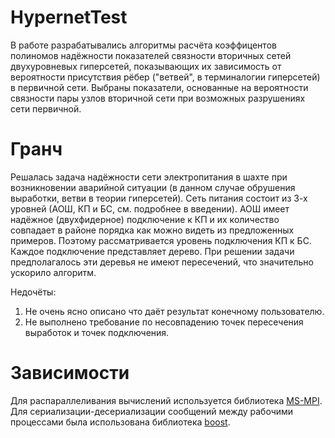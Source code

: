 # HypernetTest

В работе разрабатывались алгоритмы расчёта коэффицентов полиномов надёжности показателей связности вторичных сетей двухуровневых гиперсетей, показывающих их зависимость от вероятности присутствия рёбер ("ветвей", в терминалогии гиперсетей) в первичной сети. Выбраны показатели, основанные на вероятности связности пары узлов вторичной сети при возможных разрушениях сети первичной.

# Гранч

Решалась задача надёжности сети электропитания в шахте при возникновении аварийной ситуации (в данном случае обрушения выработки, ветви в теории гиперсетей). Сеть питания состоит из 3-х уровней (АОШ, КП и БС, см. подробнее в введении). АОШ имеет надёжное (двухфидерное) подключение к КП и их количество совпадает в районе порядка как можно видеть из предложенных примеров. Поэтому рассматривается уровень подключения КП к БС. Каждое подключение представляет дерево. При решении задачи предполагалось эти деревья не имеют пересечений, что значительно ускорило алгоритм.

Недочёты:
1. Не очень ясно описано что даёт результат конечному пользователю.
2. Не выполнено требование по несовпадению точек пересечения выработок и точек подключения.


# Зависимости

Для распараллеливания вычислений используется библиотека [MS-MPI](https://docs.microsoft.com/en-us/message-passing-interface/microsoft-mpi?redirectedfrom=MSDN). Для сериализации-десериализации сообщений между рабочими процессами была использована библиотека [boost](https://nuwen.net/mingw.html).
